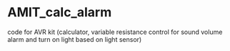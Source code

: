 # AMIT_calc_alarm
code for AVR kit (calculator, variable resistance control for sound volume alarm and turn on light based on light sensor)
